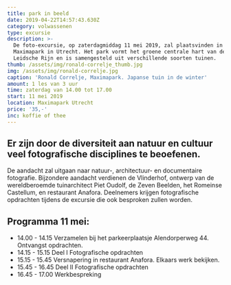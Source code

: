 ```yaml
---
title: park in beeld
date: 2019-04-22T14:57:43.630Z
category: volwassenen
type: excursie
description: >-
  De foto-excursie, op zaterdagmiddag 11 mei 2019, zal plaatsvinden in het
  Maximapark in Utrecht. Het park vormt het groene centrale hart van de wijk
  Leidsche Rijn en is samengesteld uit verschillende soorten tuinen.
thumb: /assets/img/ronald-correlje_thumb.jpg
img: /assets/img/ronald-correlje.jpg
caption: 'Ronald Correlje, Maximapark. Japanse tuin in de winter'
amount: 1 les van 3 uur
time: zaterdag van 14.00 tot 17.00
start: 11 mei 2019
location: Maximapark Utrecht
price: '35,-'
inc: koffie of thee
---
```

## Er zijn door de diversiteit aan natuur en cultuur veel fotografische disciplines te beoefenen.

De aandacht zal uitgaan naar natuur-, architectuur- en documentaire fotografie. Bijzondere aandacht verdienen de Vlinderhof, ontwerp van de wereldberoemde tuinarchitect Piet Oudolf, de Zeven Beelden, het Romeinse Castellum, en restaurant Anafora. Deelnemers krijgen fotografische opdrachten tijdens de excursie die ook besproken zullen worden. 

## Programma 11 mei:

- 14.00 - 14.15 Verzamelen bij het parkeerplaatsje Alendorperweg 44.   Ontvangst opdrachten.
- 14.15 - 15.15 Deel I Fotografische opdrachten 
- 15.15 - 15.45 Versnapering in restaurant Anafora. Elkaars werk bekijken.
- 15.45 - 16.45 Deel II Fotografische opdrachten
- 16.45 - 17.00 Werkbespreking
